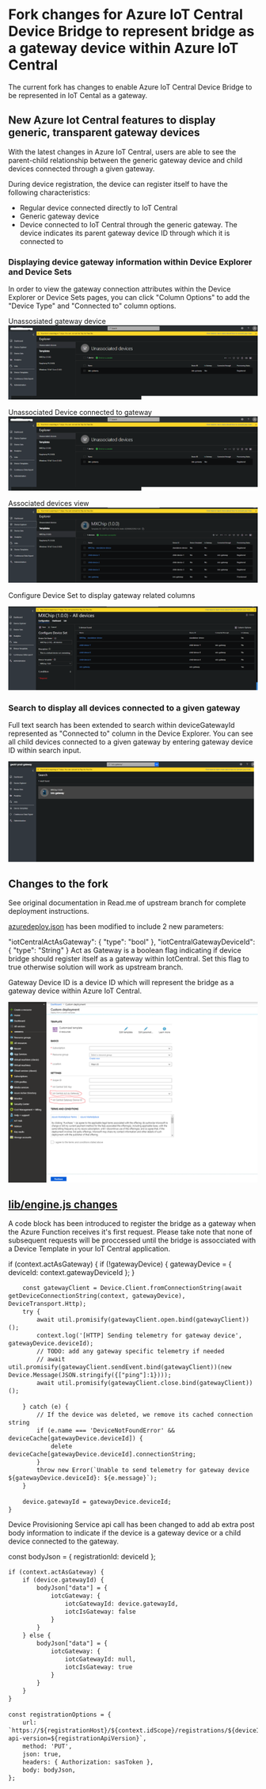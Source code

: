 # Fork changes for Azure IoT Central Device Bridge to represent bridge as a gateway device within Azure IoT Central
The current fork has changes to enable Azure IoT Central Device Bridge to be represented in IoT Cental as a gateway.

## New Azure Iot Central features to display generic, transparent gateway devices  
With the latest changes in Azure IoT Central, users are able to see the parent-child relationship between the generic gateway device and child devices connected through a given gateway. 

During device registration, the device can register itself to have the following characteristics:
- Regular device connected directly to IoT Central
- Generic gateway device
- Device connected to IoT Central through the generic gateway. The device indicates its parent gateway device ID through which it is connected to


### Displaying device gateway information within Device Explorer and Device Sets
In order to view the gateway connection attributes within the Device Explorer or Device Sets pages, you can click "Column Options" to add the "Device Type" and "Connected to" column options.

Unassosiated gateway device
![Gateway device](assets/UnassociatedGateway.png "Gateway device")  

Unassociated Device connected to gateway
![Unassociated Device connected to gateway](assets/UnassociatedGateway.png "Unassociated Device connected to gateway") 

Associated devices view
![Device Explorer with gateway information](assets/AssociatedGatewayAndChild.png "Device Explorer with gateway information")

Configure Device Set to display gateway related columns

![Configure deviceset to display gateway related columns](assets/gateway-deviceset-configure.png "Configure deviceset to display gateway related columns")

### Search to display all devices connected to a given gateway
Full text search has been extended to search within deviceGatewayId represented as "Connected to" column in the Device Explorer.
You can see all child devices connected to a given gateway by entering gateway device ID within search input.

![Search to display all devices connected to a given gateway ](assets/gateway-search.png "Search to display all devices connected to a given gateway")

## Changes to the fork
See original documentation in Read.me of upstream branch for complete deployment instructions.

[azuredeploy.json](azuredeploy.json) has been modified to include 2 new parameters:

"iotCentralActAsGateway": {
            "type": "bool"
        },
        "iotCentralGatewayDeviceId": {
            "type": "String"
}
Act as Gateway is a boolean flag indicating if device bridge should register itself as a gateway within IotCentral. Set this flag to true otherwise solution will work as upstream branch.

 Gateway Device ID is a device ID which will represent the bridge as a gateway device within Azure IoT Central. 

 ![Act as Gateway and gateway device id](assets/DeploymentArmChanges.png "Act as Gateway and gateway device id")


## [lib/engine.js changes](IoTCIntegration\lib\engine.js)

A code block has been introduced to register the bridge as a gateway when the Azure Function receives it's first request. Please take note that none of subsequent requests will be proccessed until the bridge is assocciated with a Device Template in your IoT Central application.

if (context.actAsGateway) {
        if (!gatewayDevice) {
            gatewayDevice = { deviceId: context.gatewayDeviceId };
        }

        const gatewayClient = Device.Client.fromConnectionString(await getDeviceConnectionString(context, gatewayDevice), DeviceTransport.Http);
        try {
            await util.promisify(gatewayClient.open.bind(gatewayClient))();
            context.log('[HTTP] Sending telemetry for gateway device', gatewayDevice.deviceId);
            // TODO: add any gateway specific telemetry if needed
            // await util.promisify(gatewayClient.sendEvent.bind(gatewayClient))(new Device.Message(JSON.stringify({["ping"]:1})));
            await util.promisify(gatewayClient.close.bind(gatewayClient))();

        } catch (e) {
            // If the device was deleted, we remove its cached connection string
            if (e.name === 'DeviceNotFoundError' && deviceCache[gatewayDevice.deviceId]) {
                delete deviceCache[gatewayDevice.deviceId].connectionString;
            }
            throw new Error(`Unable to send telemetry for gateway device ${gatewayDevice.deviceId}: ${e.message}`);
        }

        device.gatewayId = gatewayDevice.deviceId;
    }
</code>
  
Device Provisioning Service api call has been changed to add ab extra post body information to indicate if the device is a gateway device or a child device connected to the gateway.

const bodyJson = {
        registrationId: deviceId
    };

    if (context.actAsGateway) {
        if (device.gatewayId) {
            bodyJson["data"] = {
                iotcGateway: {
                    iotcGatewayId: device.gatewayId,
                    iotcIsGateway: false
                }
            }
        } else {
            bodyJson["data"] = {
                iotcGateway: {
                    iotcGatewayId: null,
                    iotcIsGateway: true
                }
            }
        }
    }

    const registrationOptions = {
        url: `https://${registrationHost}/${context.idScope}/registrations/${deviceId}/register?api-version=${registrationApiVersion}`,
        method: 'PUT',
        json: true,
        headers: { Authorization: sasToken },
        body: bodyJson,
    };
